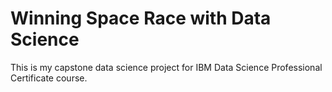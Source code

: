 # Winning Space Race with Data Science

This is my capstone data science project for IBM Data Science Professional Certificate course.
